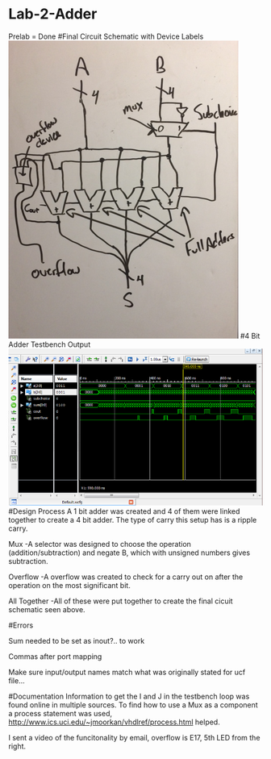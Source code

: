 Lab-2-Adder
===========

Prelab = Done
#Final Circuit Schematic with Device Labels
![Alt Text](https://github.com/RyanRedhead/Lab-2-Adder/blob/master/FinalPicture.PNG?raw=true)
#4 Bit Adder Testbench Output
![Alt Text](https://github.com/RyanRedhead/Lab-2-Adder/blob/master/lab2_4bit_testbench.PNG?raw=true)
#Design Process
A 1 bit adder was created and 4 of them were linked together to create a 4 bit adder. The type of carry this setup has is a ripple carry. 

Mux
-A selector was designed to choose the operation (addition/subtraction) and negate B, which with unsigned numbers gives subtraction.

Overflow
-A overflow was created to check for a carry out on after the operation on the most significant bit.

All Together
-All of these were put together to create the final cicuit schematic seen above.

#Errors

Sum needed to be set as inout?.. to work

Commas after port mapping

Make sure input/output names match what was originally stated for ucf file...

#Documentation
Information to get the I and J in the testbench loop was found online in multiple sources.
To find how to use a Mux as a component a process statement was used, http://www.ics.uci.edu/~jmoorkan/vhdlref/process.html helped.

I sent a video of the funcitonality by email, overflow is E17, 5th LED from the right.
